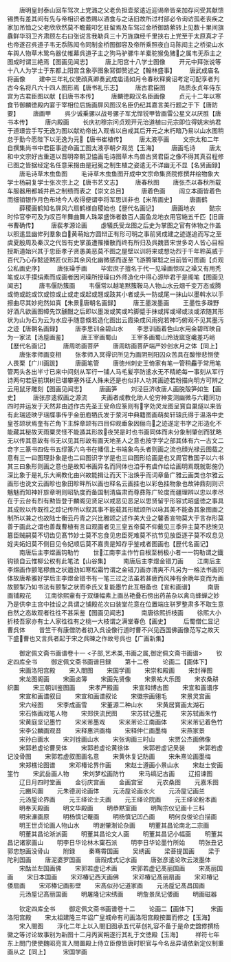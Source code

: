<!-- { "loadSidebar": true } -->
　　唐明皇封泰山回车驾次上党潞之父老负担壶浆逺近迎谒帝皆亲加存问受其献馈锡赉有差其间有先与帝相识者悉赐以酒食与之话旧故所过村部必令询访孤老丧疾之家加吊恤之父老欣欣然莫不瞻戴叩乞驻留焉及车驾过金桥御路萦转上见数十里间旗纛鲜华羽卫齐肃顾左右曰张说言我勒兵三十万旌旗经千里挟右上党至于太原真才子也帝遂召呉道子韦无忝陈闳令同制金桥图御容及帝所乘照夜白马陈闳主之桥梁山水车舆人物草木鸷鸟器仗帷幕呉道子主之狗马驴骡牛羊槖驼猴兔猪之属韦无忝主之图成时谓三絶焉【图画见闻志】
　　唐上阳宫十八学士图像
　　开元中拜张说等十八人为学士于东都上阳宫含象亭图象冩御赞述之【翰林盛事】
　　唐武成庙名将画像
　　建中三年礼仪使顔真卿奏武成庙请如月令春秋释奠诏考定可配享者刋古今名将凡六十四人图形焉【唐书礼乐志】
　　唐古君臣图
　　陆质永贞年侍东宫为古君臣图以献【旧唐书本传】
　　唐麟徳殿汉名臣画像
　　贞元十二年以寒食节御麟徳殿内宴于宰相位后施画屏风图汉名臣仍纪其嘉言美行题之于下【唐防要】
　　唐画甲
　　呉少诚乗骡以战号骡子军尤悍锐甲皆画雷公星文以厌胜【唐书本传】
　　唐内殿画
　　长庆初穆宗问贞观开元治道植曰元宗即位得姚宋纳君于道璟尝手写无逸为图以献劝帝出入观省以自戒其后开元之末朽暗乃易以山水图稍怠于勤今愿陛下以无逸为元【唐书崔植传】
　　唐太液亭画
　　文宗太和二年自撰集尚书中君臣事迹命画工图太液亭朝夕观览【玉海】
　　唐画毛诗
　　唐太和中文宗好古重道以晋明帝朝卫恊画毛诗图草木鸟兽古贤君臣之像不得其真召程修已图之皆据经定名任意采掇由是冠冕之制生植之姿逺无不详幽无不显【名贤画録】
　　唐毛诗草木虫鱼图
　　毛诗草木虫鱼图开成中文宗命集贤院修撰幷绘物象大学士杨嗣复学士张次宗上之【唐书艺文志】
　　唐春秋图
　　唐张杰以春秋所载车服器用都城井邑之制缋而表之【崇文总目】
　　唐着色画
　　阎立本画皆着色而细销银作月色布地今人收得便谓李将军思训非也【米芾画史】
　　唐画鹤
　　薛稷画鹤知名屏风六扇鹤様自稷始也【歴代名画记】
　　唐画地衣
　　懿宗时伶官李可及为叹百年舞曲舞人珠翠盛饰者数百人画鱼龙地衣用官絁五千匹【旧唐书曹确传】
　　唐裴孝源论画
　　虙犠氏受龙图之后史为掌图之官有体物之作盖以照逺显幽侔列羣象自黄萌始方圆辩正有形可明之事前贤成建之迹遂追而写之至虞夏殷周及秦汉之代皆有史掌虽遭罹播散而终有所归及呉魏晋宋世多竒人皆心目相授斯道始兴其于忠臣孝子贤愚美恶莫不图之屋壁以训将来或想功烈于千年聆英威于百代乃心存懿迹黙匠仪形其余风化幽微感而遂至飞游腾窜騐之目前皆可图画【贞观公私画史序】
　　唐张璪手画
　　毕宏庶子擅名于代一见璪画惊叹之璪又有用秃笔或以手摸绢素而成画者因问璪所授璪曰外师造化中得心源毕君于是阁笔【图画见闻志】
　　唐韦偃防簇画
　　韦偃常以越笔黙簇鞍马人物山水云烟千变万态或腾或倚或龁或饮或惊或止或走或起或翘或跂其小者或头一防或尾一抹山以墨斡水以手擦曲尽其妙宛然如真【朱景唐朝名画録】
　　唐王墨泼墨画
　　王墨性多疎野好酒凡欲画图幛先饮醺酣之后即以墨泼或笑或吟脚蹙手抹或挥或埽或淡或浓随其形状为山为石为云为水应手随意倏若造化图出云霞染成风雨宛若神巧俯观不见其墨汚之迹【唐朝名画録】
　　唐李思训金碧山水
　　李思训画着色山水用金碧晖映自为一家法【汤垕画鉴】
　　唐王宰画蜀山
　　王宰多画蜀山玲珑窳窆巉差巧峭【歴代名画记】
　　唐周昉画菩萨
　　唐周昉画菩萨端严妙创水月之体【同上】
　　唐张孝师画变相
　　张孝师入冥得识所见为画阴刑阳囚众苦具在酸惨悲恻使人畏栗【广川画跋】
　　唐画笔管
　　唐徳州刺史王倚家有笔一管稍麤于常用笔管两头各出半寸已来中间刻从军行一铺人马毛髪亭防逺水无不精絶每一事刻从军行诗两句若庭前琪树已堪攀塞外征人殊未还是也似非人功其画迹若粉描向明方可辨之云用鼠牙雕刻【图画见闻志】
　　唐画笋
　　刘泾巨济收唐人画脱殻笋如生【画史】
　　唐张彦逺叙画之源流
　　夫画者成教化助人伦穷神变测幽微与六籍同功四时并运发于天然非由述作古先圣王受命应箓则有字効灵龙图呈寳自巢燧以来皆有此瑞迹映乎瑶牒事传乎金册庖牺氏发于荥河中典籍图画萌矣轩辕氏得于温洛中史皇苍颉状焉奎有芒角下主辞章颉有四目仰观垂象因俪鸟之迹遂定书字之形造化不能藏其秘故天雨粟灵怪不能遁其形故夜哭是时也书画同体而未分象制肇创而犹略无以传其意故有书无以见其形故有画天地圣人之意也按字学之部其体有六一古文二竒字三篆书四佐书五缪篆六鸟书在幡信上书端象鸟头者则画之流也顔光禄云图载之意有三一曰图理卦象是也二曰图识字学是也三曰图形绘画是也又周官教国子以六书其三曰象形则画之意也是故知书画异名而同体也洎乎有虞作绘绘画明焉既就彰施仍深比象于是礼乐大阐教化由兴故能揖让而天下治焕乎而词章备广雅云画类也尔雅云画形也说文云画畛也象田畛畔所以画也释名云画挂也以彩色挂物象也故钟鼎刻则识魑魅而知神奸旂章明则昭轨度而备国制清庙肃而尊彞陈广轮度而疆理辨以忠以孝尽在于云台有烈有勲皆登于麟阁见贤足以戒恶见恶足以思贤留乎形容式昭盛徳之事具其成败以传既徃之踪记传所以叙其事不能载其形赋颂所以咏其美不能备其象图画之制所以兼之也故陆士衡云丹青之兴比雅颂之述作美大业之馨香宣物莫大于言存形莫善于画此之谓也善哉曹植有言曰观画者见三皇五帝莫不仰戴见三季异主莫不悲惋见簒臣贼嗣莫不切齿见髙节妙士莫不忘食见忠臣死难莫不抗节见放臣逐子莫不叹息见婬夫妬妇莫不侧目见令妃顺后莫不嘉贵是知存乎鉴戒者图画也【歴代名画记】
　　南唐后主李煜画钩勒竹
　　世江南李主作竹自根至梢极小者一一钩勒谓之鐡钩锁自云惟柳公权有此笔法【山谷集】
　　南唐后主李煜金错刀画
　　江南后主李煜画作颤笔樛曲之状遒劲如寒松霜竹谓之金错刀画亦清爽不凡另为一格法书画同体故唐希雅好学后主李煜金错书有一笔三过之法虽若甚疲而风神有余晩年变而为画故颤掣乃如书法有颤掣之状而李氏又复能墨竹此互相备也【宣和画谱】
　　南唐画铺殿花
　　江南徐熙軰有于双缣幅素上画丛艳叠石傍出药苖杂以禽鸟蜂蝉之妙乃是供李主宫中挂设之具谓之铺殿花次曰装堂花意在位置端庄骈罗整肃多不取生意自然之态故观者徃徃不甚采鉴【图画见闻志】
　　南唐徐熙折枝画
　　徐熙大小折枝吾家亦有士人家徃徃有之桃一大枝谓之满堂春色【画史】
　　后蜀僧仁显记曹呉体
　　昔竺干有康僧防者初入呉设像行道时曹不兴见西国佛画像范写之故天下盛曹也又言呉者起于宋之呉暕之作故号呉也【广画新集】






　　御定佩文斋书画谱卷十一
<子部,艺术类,书画之属,御定佩文斋书画谱>
　　钦定四库全书
　　御定佩文斋书画谱目録
　　第十二卷
　　论画二【画体下】
　　宋画洛阳宫殿
　　宋入閤图
　　宋国学画
　　宋崇和殿画
　　宋封禅图
　　宋龙图阁画
　　宋画卤簿
　　宋画先贤像
　　宋景祐大乐图
　　宋农桑耕织圗
　　宋三朝训鉴图画
　　宋孝严殿画
　　宋宣和博古图
　　宋宣和画谱序
　　宋宣和画谱叙目
　　宋宣和画谱叙论
　　宋徽宗画翎毛
　　宋景灵宫画
　　宋六经图
　　宋李成画雪
　　宋董源二种山水
　　宋黄居寳画太湖石
　　宋石恪画戏笔人物
　　宋郑侠流民图
　　宋苏轼记墨花
　　宋苏轼画朱竹
　　宋黄庭坚记墨竹
　　宋米芾墨戏
　　宋米芾论江南画体
　　宋米芾记着色竹
　　宋李公麟画观音
　　宋释惠洪画梅
　　宋释仲仁画墨梅
　　宋燕家景
　　宋孙白画水
　　宋刘铨画山水
　　宋张询画三时山
　　宋贾公杰画佛像
　　宋郭若虚论曹吴体
　　宋郭若虚论黄徐体
　　宋郭若虚记吴装
　　宋郭若虚记没骨图
　　宋郭若虚叙图画名意
　　宋黄休复记防画
　　宋朱熹论画墨梅
　　宋郑樵论图谱
　　宋邓椿论界作画
　　宋赵士遵画小景山水
　　宋赵士安画筀竹
　　宋武岳画人物
　　宋刘梦松画防竹
　　宋马缟记古画
　　辽招谏图
　　辽日月四时堂画
　　金衍庆宫画
　　金画宫室
　　元农桑图
　　元嘉禾图
　　元豳风圗
　　元朱德润论画体
　　元汤垕论画水火
　　元汤垕记画兰
　　元汤垕论界画
　　元王绎论士夫画
　　元王绎论院画
　　元王绎论粉本画
　　明奉天殿画
　　明文华殿画
　　明恭黙室画
　　明陶宗仪记画十三科
　　明宋濓画原
　　明杨慎记罨画
　　明杨慎记凹凸画
　　明何良俊论白描画
　　明王世贞论画人物山水
　　明谢肇淛论杂画
　　明董其昌论南北二宗画
　　明董其昌论淅派画
　　明董其昌论文人画
　　明董其昌记小幅画
　　明董其昌记诸家画山
　　明李日华论林木窠石派
　　明李日华论墨竹所始
　　明张丑记郭忠恕画没骨山
　　附録
　　秦骞霄国画
　　吴绣画
　　梁菩提国画
　　梁于陀利国画
　　唐泥婆罗国画
　　唐叚成式记水画
　　唐张彦逺论吹云泼墨体
　　宋酤兰左国画佛
　　宋郭若虚记术画
　　宋郭若虚记髙丽国画
　　宋髙丽国画
　　宋日本国画
　　宋邓椿记西天画佛
　　宋邓椿记髙丽扇画
　　宋邓椿记倭扇画
　　宋邓椿记画影壁
　　宋髙似孙记道家画
　　元汤垕记髙昌国画
　　元汤垕记髙丽国画
　　明屠隆记宋绣画
　　明詹景凤记倭画
　　明画磁器

　　钦定四库全书
　　御定佩文斋书画谱卷十二
　　论画二【画体下】
　　宋画洛阳宫殿
　　宋太祖建隆三年诏广皇城命有司画洛阳宫殿按圗而修之【玉海】
　　宋入閤图
　　淳化二年上以入閤旧图承五代草创礼容不备于是命史舘修撰杨徽之等讨论故事别为新图十二月丙寅朔遂行其礼于文徳殿【玉海】
　　祥符七年东上閤门使使魏昭亮言入閤圗殿上侍立臣僚皆唐时职官与今名品异请依新定仪制重画从之【同上】
　　宋国学画
